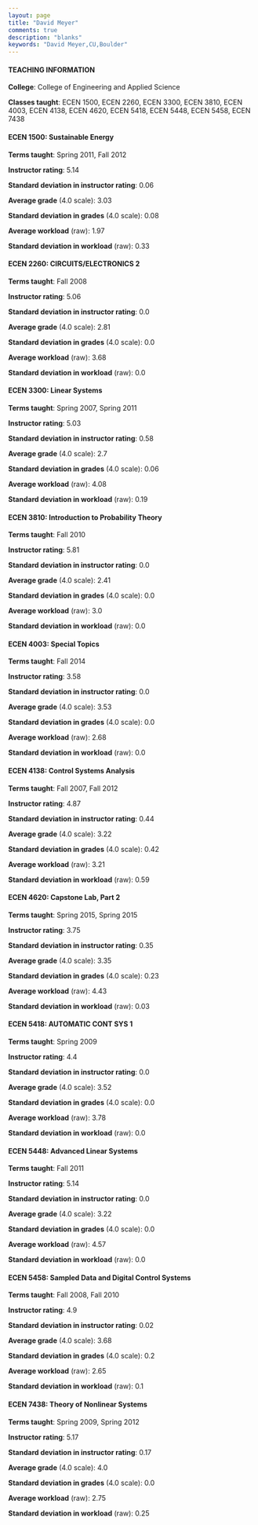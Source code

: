 ```yaml
---
layout: page
title: "David Meyer" 
comments: true
description: "blanks"
keywords: "David Meyer,CU,Boulder"
---
```

<head>
<script src="https://ajax.googleapis.com/ajax/libs/jquery/2.1.3/jquery.min.js"></script>
<script src="https://dl.dropboxusercontent.com/s/pc42nxpaw1ea4o9/highcharts.js?dl=0"></script>
<!-- <script src="../assets/js/highcharts.js"></script> -->
<style type="text/css">@font-face {
	font-family: "Bebas Neue";
	src: url(https://www.filehosting.org/file/details/544349/BebasNeue Regular.otf) format("opentype");
	}
	h1.Bebas { 
		font-family: "Bebas Neue", Verdana, Tahoma;
	}
</style>
</head>
	   
#### TEACHING INFORMATION

**College**: College of Engineering and Applied Science

**Classes taught**: ECEN 1500, ECEN 2260, ECEN 3300, ECEN 3810, ECEN 4003, ECEN 4138, ECEN 4620, ECEN 5418, ECEN 5448, ECEN 5458, ECEN 7438

#### ECEN 1500: Sustainable Energy

**Terms taught**: Spring 2011, Fall 2012

**Instructor rating**: 5.14

**Standard deviation in instructor rating**: 0.06

**Average grade** (4.0 scale): 3.03

**Standard deviation in grades** (4.0 scale): 0.08

**Average workload** (raw): 1.97

**Standard deviation in workload** (raw): 0.33

#### ECEN 2260: CIRCUITS/ELECTRONICS 2

**Terms taught**: Fall 2008

**Instructor rating**: 5.06

**Standard deviation in instructor rating**: 0.0

**Average grade** (4.0 scale): 2.81

**Standard deviation in grades** (4.0 scale): 0.0

**Average workload** (raw): 3.68

**Standard deviation in workload** (raw): 0.0

#### ECEN 3300: Linear Systems

**Terms taught**: Spring 2007, Spring 2011

**Instructor rating**: 5.03

**Standard deviation in instructor rating**: 0.58

**Average grade** (4.0 scale): 2.7

**Standard deviation in grades** (4.0 scale): 0.06

**Average workload** (raw): 4.08

**Standard deviation in workload** (raw): 0.19

#### ECEN 3810: Introduction to Probability Theory

**Terms taught**: Fall 2010

**Instructor rating**: 5.81

**Standard deviation in instructor rating**: 0.0

**Average grade** (4.0 scale): 2.41

**Standard deviation in grades** (4.0 scale): 0.0

**Average workload** (raw): 3.0

**Standard deviation in workload** (raw): 0.0

#### ECEN 4003: Special Topics

**Terms taught**: Fall 2014

**Instructor rating**: 3.58

**Standard deviation in instructor rating**: 0.0

**Average grade** (4.0 scale): 3.53

**Standard deviation in grades** (4.0 scale): 0.0

**Average workload** (raw): 2.68

**Standard deviation in workload** (raw): 0.0

#### ECEN 4138: Control Systems Analysis

**Terms taught**: Fall 2007, Fall 2012

**Instructor rating**: 4.87

**Standard deviation in instructor rating**: 0.44

**Average grade** (4.0 scale): 3.22

**Standard deviation in grades** (4.0 scale): 0.42

**Average workload** (raw): 3.21

**Standard deviation in workload** (raw): 0.59

#### ECEN 4620: Capstone Lab, Part 2

**Terms taught**: Spring 2015, Spring 2015

**Instructor rating**: 3.75

**Standard deviation in instructor rating**: 0.35

**Average grade** (4.0 scale): 3.35

**Standard deviation in grades** (4.0 scale): 0.23

**Average workload** (raw): 4.43

**Standard deviation in workload** (raw): 0.03

#### ECEN 5418: AUTOMATIC CONT SYS 1

**Terms taught**: Spring 2009

**Instructor rating**: 4.4

**Standard deviation in instructor rating**: 0.0

**Average grade** (4.0 scale): 3.52

**Standard deviation in grades** (4.0 scale): 0.0

**Average workload** (raw): 3.78

**Standard deviation in workload** (raw): 0.0

#### ECEN 5448: Advanced Linear Systems

**Terms taught**: Fall 2011

**Instructor rating**: 5.14

**Standard deviation in instructor rating**: 0.0

**Average grade** (4.0 scale): 3.22

**Standard deviation in grades** (4.0 scale): 0.0

**Average workload** (raw): 4.57

**Standard deviation in workload** (raw): 0.0

#### ECEN 5458: Sampled Data and Digital Control Systems

**Terms taught**: Fall 2008, Fall 2010

**Instructor rating**: 4.9

**Standard deviation in instructor rating**: 0.02

**Average grade** (4.0 scale): 3.68

**Standard deviation in grades** (4.0 scale): 0.2

**Average workload** (raw): 2.65

**Standard deviation in workload** (raw): 0.1

#### ECEN 7438: Theory of Nonlinear Systems

**Terms taught**: Spring 2009, Spring 2012

**Instructor rating**: 5.17

**Standard deviation in instructor rating**: 0.17

**Average grade** (4.0 scale): 4.0

**Standard deviation in grades** (4.0 scale): 0.0

**Average workload** (raw): 2.75

**Standard deviation in workload** (raw): 0.25

